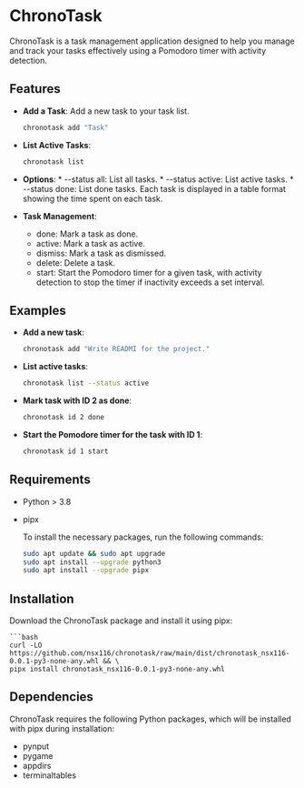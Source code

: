 # ChronoTask

ChronoTask is a task management application designed to help you manage and
track your tasks effectively using a Pomodoro timer with activity detection.

## Features
- **Add a Task**: Add a new task to your task list.
  ```bash
  chronotask add "Task"

- **List Active Tasks**:
    ```bash
    chronotask list

- **Options**:
        * --status all: List all tasks.
        * --status active: List active tasks.
        * --status done: List done tasks.
    Each task is displayed in a table format showing the time spent on each 
    task.

- **Task Management**:
    - done: Mark a task as done.
    - active: Mark a task as active.
    - dismiss: Mark a task as dismissed.
    - delete: Delete a task.
    - start: Start the Pomodoro timer for a given task, with activity 
    detection to stop the timer if inactivity exceeds a set interval.

## Examples
- **Add a new task**:
    ```bash
    chronotask add "Write READMI for the project."

- **List active tasks**:
    ```bash
    chronotask list --status active

- **Mark task with ID 2 as done**:
    ```bash
    chronotask id 2 done

- **Start the Pomodore timer for the task with ID 1**:
    ```bash
    chronotask id 1 start 

## Requirements
  - Python > 3.8
  - pipx

    To install the necessary packages, run the following commands:

    ```bash
    sudo apt update && sudo apt upgrade 
    sudo apt install --upgrade python3
    sudo apt install --upgrade pipx

## Installation
Download the ChronoTask package and install it using pipx:

    ```bash
    curl -LO https://github.com/nsx116/chronotask/raw/main/dist/chronotask_nsx116-0.0.1-py3-none-any.whl && \
    pipx install chronotask_nsx116-0.0.1-py3-none-any.whl

## Dependencies
ChronoTask requires the following Python packages, which will be installed
with pipx during installation:

- pynput
- pygame
- appdirs
- terminaltables













